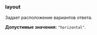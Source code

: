 ### layout

Задает расположение вариантов ответа.

<!-- props:start -->
**Допустимые значения:** `"horizontal"`.
<!-- props:end -->
